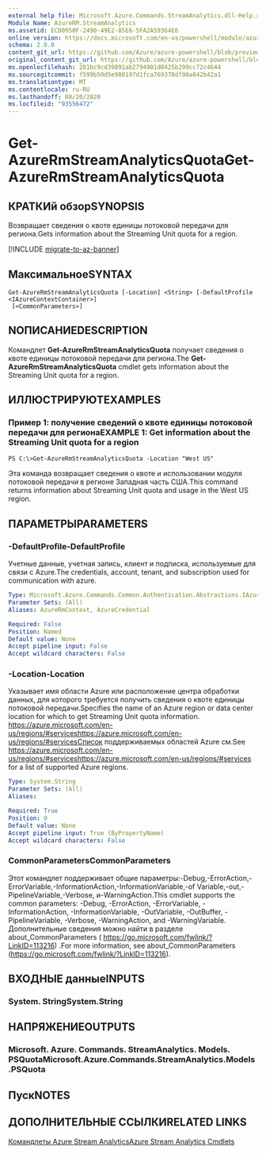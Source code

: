```yaml
---
external help file: Microsoft.Azure.Commands.StreamAnalytics.dll-Help.xml
Module Name: AzureRM.StreamAnalytics
ms.assetid: ECD0950F-2490-49E2-85E6-5FA2A59364E6
online version: https://docs.microsoft.com/en-us/powershell/module/azurerm.streamanalytics/get-azurermstreamanalyticsquota
schema: 2.0.0
content_git_url: https://github.com/Azure/azure-powershell/blob/preview/src/ResourceManager/StreamAnalytics/Commands.StreamAnalytics/help/Get-AzureRmStreamAnalyticsQuota.md
original_content_git_url: https://github.com/Azure/azure-powershell/blob/preview/src/ResourceManager/StreamAnalytics/Commands.StreamAnalytics/help/Get-AzureRmStreamAnalyticsQuota.md
ms.openlocfilehash: 281bc9cd39891ab2794901d0425b299cc72c4644
ms.sourcegitcommit: f599b50d5e980197d1fca769378df90a842b42a1
ms.translationtype: MT
ms.contentlocale: ru-RU
ms.lasthandoff: 08/20/2020
ms.locfileid: "93556472"
---
```

# <span data-ttu-id="e9001-101">Get-AzureRmStreamAnalyticsQuota</span><span class="sxs-lookup"><span data-stu-id="e9001-101">Get-AzureRmStreamAnalyticsQuota</span></span>

## <span data-ttu-id="e9001-102">КРАТКИй обзор</span><span class="sxs-lookup"><span data-stu-id="e9001-102">SYNOPSIS</span></span>
<span data-ttu-id="e9001-103">Возвращает сведения о квоте единицы потоковой передачи для региона.</span><span class="sxs-lookup"><span data-stu-id="e9001-103">Gets information about the Streaming Unit quota for a region.</span></span>

[!INCLUDE [migrate-to-az-banner](../../includes/migrate-to-az-banner.md)]

## <span data-ttu-id="e9001-104">Максимальное</span><span class="sxs-lookup"><span data-stu-id="e9001-104">SYNTAX</span></span>

```
Get-AzureRmStreamAnalyticsQuota [-Location] <String> [-DefaultProfile <IAzureContextContainer>]
 [<CommonParameters>]
```

## <span data-ttu-id="e9001-105">NОПИСАНИЕ</span><span class="sxs-lookup"><span data-stu-id="e9001-105">DESCRIPTION</span></span>
<span data-ttu-id="e9001-106">Командлет **Get-AzureRmStreamAnalyticsQuota** получает сведения о квоте единицы потоковой передачи для региона.</span><span class="sxs-lookup"><span data-stu-id="e9001-106">The **Get-AzureRmStreamAnalyticsQuota** cmdlet gets information about the Streaming Unit quota for a region.</span></span>

## <span data-ttu-id="e9001-107">ИЛЛЮСТРИРУЮТ</span><span class="sxs-lookup"><span data-stu-id="e9001-107">EXAMPLES</span></span>

### <span data-ttu-id="e9001-108">Пример 1: получение сведений о квоте единицы потоковой передачи для региона</span><span class="sxs-lookup"><span data-stu-id="e9001-108">EXAMPLE 1: Get information about the Streaming Unit quota for a region</span></span>
```
PS C:\>Get-AzureRmStreamAnalyticsQuota -Location "West US"
```

<span data-ttu-id="e9001-109">Эта команда возвращает сведения о квоте и использовании модуля потоковой передачи в регионе Западная часть США.</span><span class="sxs-lookup"><span data-stu-id="e9001-109">This command returns information about Streaming Unit quota and usage in the West US region.</span></span>

## <span data-ttu-id="e9001-110">ПАРАМЕТРЫ</span><span class="sxs-lookup"><span data-stu-id="e9001-110">PARAMETERS</span></span>

### <span data-ttu-id="e9001-111">-DefaultProfile</span><span class="sxs-lookup"><span data-stu-id="e9001-111">-DefaultProfile</span></span>
<span data-ttu-id="e9001-112">Учетные данные, учетная запись, клиент и подписка, используемые для связи с Azure.</span><span class="sxs-lookup"><span data-stu-id="e9001-112">The credentials, account, tenant, and subscription used for communication with azure.</span></span>

```yaml
Type: Microsoft.Azure.Commands.Common.Authentication.Abstractions.IAzureContextContainer
Parameter Sets: (All)
Aliases: AzureRmContext, AzureCredential

Required: False
Position: Named
Default value: None
Accept pipeline input: False
Accept wildcard characters: False
```

### <span data-ttu-id="e9001-113">-Location</span><span class="sxs-lookup"><span data-stu-id="e9001-113">-Location</span></span>
<span data-ttu-id="e9001-114">Указывает имя области Azure или расположение центра обработки данных, для которого требуется получить сведения о квоте единицы потоковой передачи.</span><span class="sxs-lookup"><span data-stu-id="e9001-114">Specifies the name of an Azure region or data center location for which to get Streaming Unit quota information.</span></span>
<span data-ttu-id="e9001-115"> https://azure.microsoft.com/en-us/regions/#serviceshttps://azure.microsoft.com/en-us/regions/#servicesСписок поддерживаемых областей Azure см.</span><span class="sxs-lookup"><span data-stu-id="e9001-115">See https://azure.microsoft.com/en-us/regions/#serviceshttps://azure.microsoft.com/en-us/regions/#services for a list of supported Azure regions.</span></span>

```yaml
Type: System.String
Parameter Sets: (All)
Aliases:

Required: True
Position: 0
Default value: None
Accept pipeline input: True (ByPropertyName)
Accept wildcard characters: False
```

### <span data-ttu-id="e9001-116">CommonParameters</span><span class="sxs-lookup"><span data-stu-id="e9001-116">CommonParameters</span></span>
<span data-ttu-id="e9001-117">Этот командлет поддерживает общие параметры:-Debug,-ErrorAction,-ErrorVariable,-InformationAction,-InformationVariable,-of Variable,-out,-PipelineVariable,-Verbose, и-WarningAction.</span><span class="sxs-lookup"><span data-stu-id="e9001-117">This cmdlet supports the common parameters: -Debug, -ErrorAction, -ErrorVariable, -InformationAction, -InformationVariable, -OutVariable, -OutBuffer, -PipelineVariable, -Verbose, -WarningAction, and -WarningVariable.</span></span> <span data-ttu-id="e9001-118">Дополнительные сведения можно найти в разделе about_CommonParameters ( https://go.microsoft.com/fwlink/?LinkID=113216) .</span><span class="sxs-lookup"><span data-stu-id="e9001-118">For more information, see about_CommonParameters (https://go.microsoft.com/fwlink/?LinkID=113216).</span></span>

## <span data-ttu-id="e9001-119">ВХОДНЫЕ данные</span><span class="sxs-lookup"><span data-stu-id="e9001-119">INPUTS</span></span>

### <span data-ttu-id="e9001-120">System. String</span><span class="sxs-lookup"><span data-stu-id="e9001-120">System.String</span></span>

## <span data-ttu-id="e9001-121">НАПРЯЖЕНИЕ</span><span class="sxs-lookup"><span data-stu-id="e9001-121">OUTPUTS</span></span>

### <span data-ttu-id="e9001-122">Microsoft. Azure. Commands. StreamAnalytics. Models. PSQuota</span><span class="sxs-lookup"><span data-stu-id="e9001-122">Microsoft.Azure.Commands.StreamAnalytics.Models.PSQuota</span></span>

## <span data-ttu-id="e9001-123">Пуск</span><span class="sxs-lookup"><span data-stu-id="e9001-123">NOTES</span></span>

## <span data-ttu-id="e9001-124">ДОПОЛНИТЕЛЬНЫЕ ССЫЛКИ</span><span class="sxs-lookup"><span data-stu-id="e9001-124">RELATED LINKS</span></span>

[<span data-ttu-id="e9001-125">Командлеты Azure Stream Analytics</span><span class="sxs-lookup"><span data-stu-id="e9001-125">Azure Stream Analytics Cmdlets</span></span>](./AzureRM.StreamAnalytics.md)


